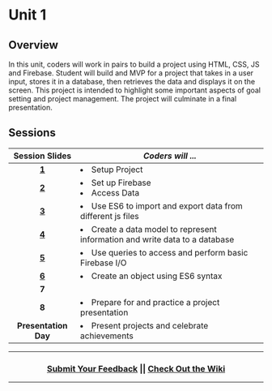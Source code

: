 # Unit 1

## Overview
In this unit, coders will work in pairs to build a project using HTML, CSS, JS and Firebase. Student will build and MVP for a project that takes in a user input, stores it in a database, then retrieves the data and displays it on the screen. This project is intended to highlight some important aspects of goal setting and project management. The project will culminate in a final presentation.

## Sessions 
|Session Slides|*Coders will ...*|
|:-------:|-------|
|[**1**](https://docs.google.com/presentation/d/1-wm2WOA9NE5Lddm-03Z2JbSPyyPtLOqw3kK9LDrKikI/edit#slide=id.g41dcdb4b32_0_0)| <li> Setup Project </li> ||
|[**2**](https://docs.google.com/presentation/d/1BO_rBV-Gn_KAaYYVZLsupjhA7dEChUjkoCnFw0LrGYY/edit)| <li> Set up Firebase </li> <li> Access Data </li> ||
|[**3**](https://docs.google.com/presentation/d/1ttwZXR-4SQ9fTEdeOywrd58FGnMfpVd2ix3hOCL2Yk8/edit?usp=sharing)|<li> Use ES6 to import and export data from different js files </li>||
|[**4**](https://docs.google.com/presentation/d/1cexLZdVkgut_ZS5y5dE6lSDxJhHsjI0MNFlsNBTT6jM/edit?usp=sharing)| <li> Create a data model to represent information and write data to a database </li>||
|[**5**](https://docs.google.com/presentation/d/1FsdgR7Jxhtr0GznfjPi0D21LXmzv2TOFjJ4qT3ZKaGo/edit?usp=sharing)| <li> Use queries to access and perform basic Firebase I/O </li>||
|[**6**](https://docs.google.com/presentation/d/1Z3mM1G4_BApqUZmmRRKyZit7wV33ejRADKSvBCwNDHc/edit?usp=sharing)| <li> Create an object using ES6 syntax </li>||
|**7**|| Project Work Day |
|**8**| <li> Prepare for and practice a project presentation </li>|
|**Presentation Day**| <li> Present projects and celebrate achievements </li>|

----
<h3 align="center"><a href="https://docs.google.com/forms/d/e/1FAIpQLSeLpI-m6UKvIxk97F8R1iidFRaYXJ3dfcUuIjx2Pz0WMfO1SA/viewform">Submit Your Feedback</a> || <a href="https://github.com/ScriptEdcurriculum/curriculum18-19/wiki">Check Out the Wiki</a> </h3>

----
